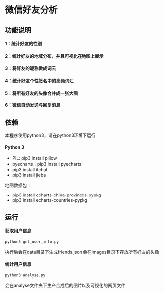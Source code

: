 
# 微信好友分析

## 功能说明
#### 1：统计好友的性别
#### 2：统计好友的地域分布，并且可视化在地图上展示
#### 3：将好友的昵称做成词云
#### 4：统计好友个性签名中的高频词汇
#### 5：将所有好友的头像合并成一张大图
#### 6：微信自动发送与回复消息
## 依赖
本程序使用python3，请在python3环境下运行
#### Python 3
- PIL: pip3 install pillow
- pyecharts：pip3 install pyecharts
- pip3 install itchat
- pip3 install jieba

地图数据包：  

- pip3 install echarts-china-provinces-pypkg  
- pip3 install echarts-countries-pypkg

## 运行
#### 获取用户信息
```python
python3 get_user_info.py
```
执行后会在data目录下生成friends.json
会在images目录下存放所有好友的头像

#### 统计用户信息
```python
python3 analyse.py
```

会在analyse文件夹下生产合成后的图片以及可视化的网页文件

